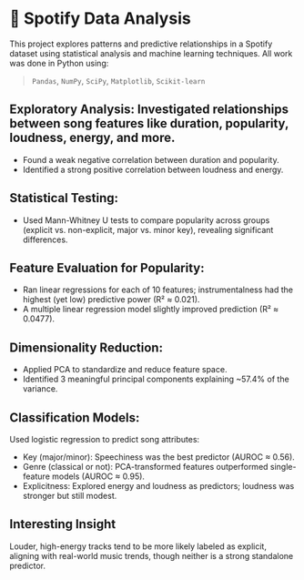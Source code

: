 # 🎵 Spotify Data Analysis
This project explores patterns and predictive relationships in a Spotify dataset using statistical analysis and machine learning techniques. All work was done in Python using:
> `Pandas`, `NumPy`, `SciPy`, `Matplotlib`, `Scikit-learn`

## Exploratory Analysis: Investigated relationships between song features like duration, popularity, loudness, energy, and more.
* Found a weak negative correlation between duration and popularity.
* Identified a strong positive correlation between loudness and energy.

## Statistical Testing:
* Used Mann-Whitney U tests to compare popularity across groups (explicit vs. non-explicit, major vs. minor key), revealing significant differences.

## Feature Evaluation for Popularity:
* Ran linear regressions for each of 10 features; instrumentalness had the highest (yet low) predictive power (R² ≈ 0.021).
* A multiple linear regression model slightly improved prediction (R² ≈ 0.0477).

## Dimensionality Reduction:
* Applied PCA to standardize and reduce feature space.
* Identified 3 meaningful principal components explaining ~57.4% of the variance.

## Classification Models:
Used logistic regression to predict song attributes:
* Key (major/minor): Speechiness was the best predictor (AUROC ≈ 0.56).
* Genre (classical or not): PCA-transformed features outperformed single-feature models (AUROC ≈ 0.95).
* Explicitness: Explored energy and loudness as predictors; loudness was stronger but still modest.

## Interesting Insight
Louder, high-energy tracks tend to be more likely labeled as explicit, aligning with real-world music trends, though neither is a strong standalone predictor.
